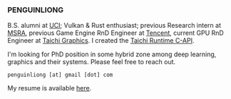 ### PENGUINLIONG

B.S. alumni at [UCI](https://uci.edu); Vulkan & Rust enthusiast; previous Research intern at [MSRA](https://github.com/microsoft), previous Game Engine RnD Engineer at [Tencent](https://github.com/Tencent), current GPU RnD Engineer at [Taichi Graphics](https://github.com/taichi-dev). I created the [Taichi Runtime C-API](https://docs.taichi-lang.org/docs/taichi_core).

I'm looking for PhD position in some hybrid zone among deep learning, graphics and their systems. Please feel free to reach out.

```
penguinliong [at] gmail [dot] com
```

My resume is available [here](https://github.com/PENGUINLIONG/PENGUINLIONG/blob/master/Rendong-Liang.Resume.2023-09-29.pdf).
